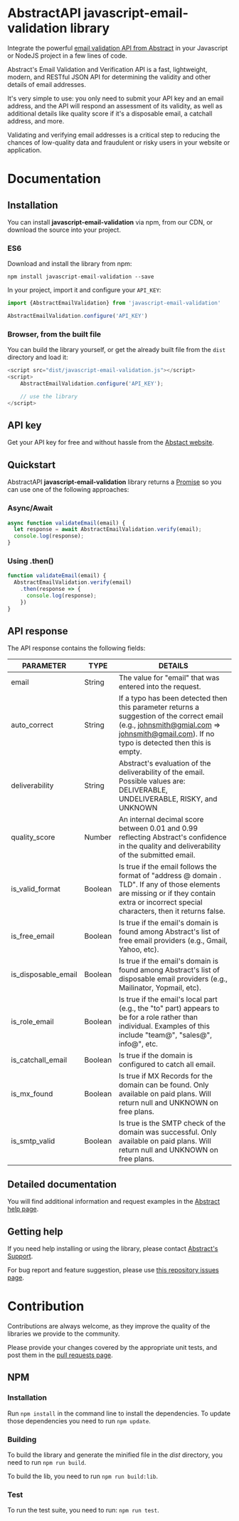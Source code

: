 # AbstractAPI javascript-email-validation library

Integrate the powerful [email validation API from Abstract](https://www.abstractapi.com/email-verification-validation-api) in your Javascript or NodeJS project in a few lines of code.

Abstract's Email Validation and Verification API is a fast, lightweight, modern, and RESTful JSON API for determining the validity and other details of email addresses.

It's very simple to use: you only need to submit your API key and an email address, and the API will respond an assessment of its validity, as well as additional details like quality score if it's a disposable email, a catchall address, and more.

Validating and verifying email addresses is a critical step to reducing the chances of low-quality data and fraudulent or risky users in your website or application.

# Documentation

## Installation

You can install **javascript-email-validation** via npm, from our CDN, or download the source into your project.

### ES6

Download and install the library from npm:

```
npm install javascript-email-validation --save
```

In your project, import it and configure your `API_KEY`:

```js
import {AbstractEmailValidation} from 'javascript-email-validation'

AbstractEmailValidation.configure('API_KEY')
```

### Browser, from the built file

You can build the library yourself, or get the already built file from the `dist` directory and load it:

```js
<script src="dist/javascript-email-validation.js"></script>
<script>
    AbstractEmailValidation.configure('API_KEY');

    // use the library
</script>
```

## API key

Get your API key for free and without hassle from the [Abstact website](https://app.abstractapi.com/users/signup?target=/api/email-validation/pricing/select).

## Quickstart

AbstractAPI **javascript-email-validation** library returns a [Promise](https://developer.mozilla.org/en-US/docs/Web/JavaScript/Reference/Global_Objects/Promise) so you can use one of the following approaches:

### Async/Await

```js
async function validateEmail(email) {
  let response = await AbstractEmailValidation.verify(email);
  console.log(response);
}
```

### Using .then()

```js
function validateEmail(email) {
  AbstractEmailValidation.verify(email)
    .then(response => {
      console.log(response);
    })
}
```

## API response

The API response contains the following fields:

| PARAMETER | TYPE | DETAILS |
| - | - | - |
| email | String | The value for "email" that was entered into the request. |
| auto_correct | String | If a typo has been detected then this parameter returns a suggestion of the correct email (e.g., johnsmith@gmial.com => johnsmith@gmail.com). If no typo is detected then this is empty. |
| deliverability | String | Abstract's evaluation of the deliverability of the email. Possible values are: DELIVERABLE, UNDELIVERABLE, RISKY, and UNKNOWN |
| quality_score | Number | An internal decimal score between 0.01 and 0.99 reflecting Abstract's confidence in the quality and deliverability of the submitted email. |
| is_valid_format | Boolean | Is true if the email follows the format of "address @ domain . TLD". If any of those elements are missing or if they contain extra or incorrect special characters, then it returns false. |
| is_free_email | Boolean | Is true if the email's domain is found among Abstract's list of free email providers (e.g., Gmail, Yahoo, etc). |
| is_disposable_email | Boolean | Is true if the email's domain is found among Abstract's list of disposable email providers (e.g., Mailinator, Yopmail, etc). |
| is_role_email | Boolean | Is true if the email's local part (e.g., the "to" part) appears to be for a role rather than individual. Examples of this include "team@", "sales@", info@", etc. |
| is_catchall_email | Boolean | Is true if the domain is configured to catch all email. |
| is_mx_found | Boolean | Is true if MX Records for the domain can be found. Only available on paid plans. Will return null and UNKNOWN on free plans. |
| is_smtp_valid | Boolean | Is true is the SMTP check of the domain was successful. Only available on paid plans. Will return null and UNKNOWN on free plans. |

## Detailed documentation

You will find additional information and request examples in the [Abstract help page](https://app.abstractapi.com/api/email-validation/documentation).

## Getting help

If you need help installing or using the library, please contact [Abstract's Support](https://app.abstractapi.com/api/email-validation/support).

For bug report and feature suggestion, please use [this repository issues page](https://github.com/abstractapi/javascript-email-validation/issues).

# Contribution

Contributions are always welcome, as they improve the quality of the libraries we provide to the community.

Please provide your changes covered by the appropriate unit tests, and post them in the [pull requests page](https://github.com/abstractapi/javascript-email-validation/pulls).

## NPM

### Installation

Run `npm install` in the command line to install the dependencies. To update those dependencies you need to run `npm update`.

### Building

To build the library and generate the minified file in the *dist* directory, you need to run `npm run build`.

To build the lib, you need to run `npm run build:lib`.

### Test

To run the test suite, you need to run: `npm run test`.

